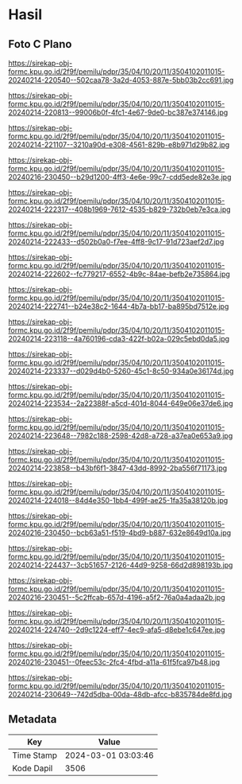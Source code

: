 # Hasil

## Foto C Plano

https://sirekap-obj-formc.kpu.go.id/2f9f/pemilu/pdpr/35/04/10/20/11/3504102011015-20240214-220540--502caa78-3a2d-4053-887e-5bb03b2cc691.jpg

https://sirekap-obj-formc.kpu.go.id/2f9f/pemilu/pdpr/35/04/10/20/11/3504102011015-20240214-220813--99006b0f-4fc1-4e67-9de0-bc387e374146.jpg

https://sirekap-obj-formc.kpu.go.id/2f9f/pemilu/pdpr/35/04/10/20/11/3504102011015-20240214-221107--3210a90d-e308-4561-829b-e8b971d29b82.jpg

https://sirekap-obj-formc.kpu.go.id/2f9f/pemilu/pdpr/35/04/10/20/11/3504102011015-20240216-230450--b29d1200-4ff3-4e6e-99c7-cdd5ede82e3e.jpg

https://sirekap-obj-formc.kpu.go.id/2f9f/pemilu/pdpr/35/04/10/20/11/3504102011015-20240214-222317--408b1969-7612-4535-b829-732b0eb7e3ca.jpg

https://sirekap-obj-formc.kpu.go.id/2f9f/pemilu/pdpr/35/04/10/20/11/3504102011015-20240214-222433--d502b0a0-f7ee-4ff8-9c17-91d723aef2d7.jpg

https://sirekap-obj-formc.kpu.go.id/2f9f/pemilu/pdpr/35/04/10/20/11/3504102011015-20240214-222602--fc779217-6552-4b9c-84ae-befb2e735864.jpg

https://sirekap-obj-formc.kpu.go.id/2f9f/pemilu/pdpr/35/04/10/20/11/3504102011015-20240214-222741--b24e38c2-1644-4b7a-bb17-ba895bd7512e.jpg

https://sirekap-obj-formc.kpu.go.id/2f9f/pemilu/pdpr/35/04/10/20/11/3504102011015-20240214-223118--4a760196-cda3-422f-b02a-029c5ebd0da5.jpg

https://sirekap-obj-formc.kpu.go.id/2f9f/pemilu/pdpr/35/04/10/20/11/3504102011015-20240214-223337--d029d4b0-5260-45c1-8c50-934a0e36174d.jpg

https://sirekap-obj-formc.kpu.go.id/2f9f/pemilu/pdpr/35/04/10/20/11/3504102011015-20240214-223534--2a22388f-a5cd-401d-8044-649e06e37de6.jpg

https://sirekap-obj-formc.kpu.go.id/2f9f/pemilu/pdpr/35/04/10/20/11/3504102011015-20240214-223648--7982c188-2598-42d8-a728-a37ea0e653a9.jpg

https://sirekap-obj-formc.kpu.go.id/2f9f/pemilu/pdpr/35/04/10/20/11/3504102011015-20240214-223858--b43bf6f1-3847-43dd-8992-2ba556f71173.jpg

https://sirekap-obj-formc.kpu.go.id/2f9f/pemilu/pdpr/35/04/10/20/11/3504102011015-20240214-224018--84d4e350-1bb4-499f-ae25-1fa35a38120b.jpg

https://sirekap-obj-formc.kpu.go.id/2f9f/pemilu/pdpr/35/04/10/20/11/3504102011015-20240216-230450--bcb63a51-f519-4bd9-b887-632e8649d10a.jpg

https://sirekap-obj-formc.kpu.go.id/2f9f/pemilu/pdpr/35/04/10/20/11/3504102011015-20240214-224437--3cb51657-2126-44d9-9258-66d2d898193b.jpg

https://sirekap-obj-formc.kpu.go.id/2f9f/pemilu/pdpr/35/04/10/20/11/3504102011015-20240216-230451--5c2ffcab-657d-4196-a5f2-76a0a4adaa2b.jpg

https://sirekap-obj-formc.kpu.go.id/2f9f/pemilu/pdpr/35/04/10/20/11/3504102011015-20240214-224740--2d9c1224-eff7-4ec9-afa5-d8ebe1c647ee.jpg

https://sirekap-obj-formc.kpu.go.id/2f9f/pemilu/pdpr/35/04/10/20/11/3504102011015-20240216-230451--0feec53c-2fc4-4fbd-a11a-61f5fca97b48.jpg

https://sirekap-obj-formc.kpu.go.id/2f9f/pemilu/pdpr/35/04/10/20/11/3504102011015-20240214-230649--742d5dba-00da-48db-afcc-b835784de8fd.jpg


## Metadata

| Key        | Value               |
| ---------- | ------------------- |
| Time Stamp | 2024-03-01 03:03:46 |
| Kode Dapil | 3506                |



